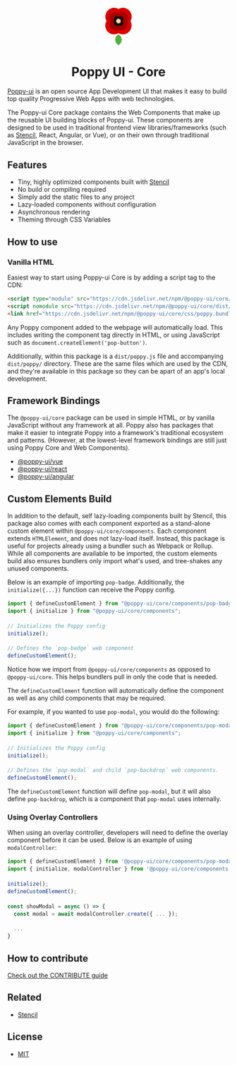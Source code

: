 <p align="center">
  <a href="#">
    <img alt="Poppy" src="https://github.com/CheeseGrinder/poppy-ui/blob/main/.github/assets/logo.png?raw=true" width="60" />
  </a>
</p>

<h1 align="center">
  Poppy UI - Core
</h1>

[Poppy-ui](https://poppy-ui.com/) is an open source App Development UI that makes it easy to build top quality Progressive Web Apps with web technologies.

The Poppy-ui Core package contains the Web Components that make up the reusable UI building blocks of Poppy-ui. These components are designed to be used in traditional frontend view libraries/frameworks (such as [Stencil](https://stenciljs.com/), React, Angular, or Vue), or on their own through traditional JavaScript in the browser.


## Features

* Tiny, highly optimized components built with [Stencil](https://stenciljs.com/)
* No build or compiling required
* Simply add the static files to any project
* Lazy-loaded components without configuration
* Asynchronous rendering
* Theming through CSS Variables


## How to use

### Vanilla HTML

Easiest way to start using Poppy-ui Core is by adding a script tag to the CDN:

```html
<script type="module" src="https://cdn.jsdelivr.net/npm/@poppy-ui/core/dist/poppy/poppy.esm.js"></script>
<script nomodule src="https://cdn.jsdelivr.net/npm/@poppy-ui/core/dist/poppy/poppy.js"></script>
<link href="https://cdn.jsdelivr.net/npm/@poppy-ui/core/css/poppy.bundle.css" rel="stylesheet">
```

Any Poppy component added to the webpage will automatically load. This includes writing the component tag directly in HTML, or using JavaScript such as `document.createElement('pop-button')`.

Additionally, within this package is a `dist/poppy.js` file and accompanying `dist/poppy/` directory. These are the same files which are used by the CDN, and they're available in this package so they can be apart of an app's local development.


## Framework Bindings

The `@poppy-ui/core` package can be used in simple HTML, or by vanilla JavaScript without any framework at all. Poppy also has packages that make it easier to integrate Poppy into a framework's traditional ecosystem and patterns. (However, at the lowest-level framework bindings are still just using Poppy Core and Web Components).

* [@poppy-ui/vue](https://www.npmjs.com/package/@poppy-ui/vue)
* [@poppy-ui/react](https://www.npmjs.com/package/@poppy-ui/react)
* [@poppy-ui/angular](https://www.npmjs.com/package/@poppy-ui/angular)


## Custom Elements Build

In addition to the default, self lazy-loading components built by Stencil, this package also comes with each component exported as a stand-alone custom element within `@poppy-ui/core/components`. Each component extends `HTMLElement`, and does not lazy-load itself. Instead, this package is useful for projects already using a bundler such as Webpack or Rollup. While all components are available to be imported, the custom elements build also ensures bundlers only import what's used, and tree-shakes any unused components.

Below is an example of importing `pop-badge`. Additionally, the `initialize({...})` function can receive the Poppy config.

```typescript
import { defineCustomElement } from "@poppy-ui/core/components/pop-badge.js";
import { initialize } from "@poppy-ui/core/components";

// Initializes the Poppy config
initialize();

// Defines the `pop-badge` web component
defineCustomElement();
```

Notice how we import from `@poppy-ui/core/components` as opposed to `@poppy-ui/core`. This helps bundlers pull in only the code that is needed.

The `defineCustomElement` function will automatically define the component as well as any child components that may be required.

For example, if you wanted to use `pop-modal`, you would do the following:

```typescript
import { defineCustomElement } from "@poppy-ui/core/components/pop-modal.js";
import { initialize } from "@poppy-ui/core/components";

// Initializes the Poppy config
initialize();

// Defines the `pop-modal` and child `pop-backdrop` web components.
defineCustomElement();
```

The `defineCustomElement` function will define `pop-modal`, but it will also define `pop-backdrop`, which is a component that `pop-modal` uses internally.

### Using Overlay Controllers

When using an overlay controller, developers will need to define the overlay component before it can be used. Below is an example of using `modalController`:

```typescript
import { defineCustomElement } from '@poppy-ui/core/components/pop-modal.js';
import { initialize, modalController } from '@poppy-ui/core/components';

initialize();
defineCustomElement();

const showModal = async () => {
  const modal = await modalController.create({ ... });
  
  ...
}
```

## How to contribute

[Check out the CONTRIBUTE guide](/docs/CONTRIBUTING.md)

## Related
* [Stencil](https://stenciljs.com/)


## License

* [MIT](https://raw.githubusercontent.com/CheeseGrinder/poppy-ui/main/LICENSE)
